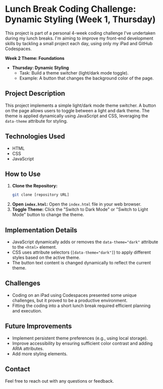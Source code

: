 # Lunch Break Coding Challenge: Dynamic Styling (Week 1, Thursday)

This project is part of a personal 4-week coding challenge I've undertaken during my lunch breaks. I'm aiming to improve my front-end development skills by tackling a small project each day, using only my iPad and GitHub Codespaces.

**Week 2 Theme: Foundations**

* **Thursday: Dynamic Styling**
    * Task: Build a theme switcher (light/dark mode toggle).
    * Example: A button that changes the background color of the page.

## Project Description

This project implements a simple light/dark mode theme switcher. A button on the page allows users to toggle between a light and dark theme. The theme is applied dynamically using JavaScript and CSS, leveraging the `data-theme` attribute for styling.

## Technologies Used

* HTML
* CSS
* JavaScript

## How to Use

1.  **Clone the Repository:**
    ```bash
    git clone [repository URL]
    ```
2.  **Open `index.html`:** Open the `index.html` file in your web browser.
3.  **Toggle Theme:** Click the "Switch to Dark Mode" or "Switch to Light Mode" button to change the theme.

## Implementation Details

* JavaScript dynamically adds or removes the `data-theme="dark"` attribute to the `<html>` element.
* CSS uses attribute selectors (`[data-theme="dark"]`) to apply different styles based on the active theme.
* The button text content is changed dynamically to reflect the current theme.

## Challenges

* Coding on an iPad using Codespaces presented some unique challenges, but it proved to be a productive environment.
* Fitting the coding into a short lunch break required efficient planning and execution.

## Future Improvements

* Implement persistent theme preferences (e.g., using local storage).
* Improve accessibility by ensuring sufficient color contrast and adding ARIA attributes.
* Add more styling elements.

## Contact

Feel free to reach out with any questions or feedback.
